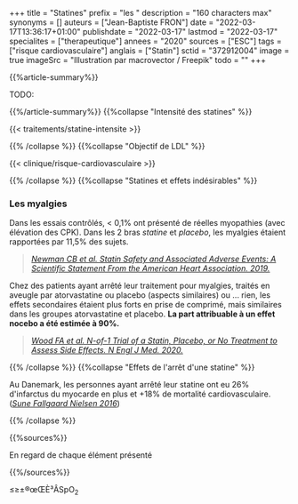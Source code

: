+++
title = "Statines"
prefix = "les "
description = "160 characters max"
synonyms = []
auteurs = ["Jean-Baptiste FRON"]
date = "2022-03-17T13:36:17+01:00"
publishdate = "2022-03-17"
lastmod = "2022-03-17"
specialites = ["therapeutique"]
annees = "2020"
sources = ["ESC"]
tags = ["risque cardiovasculaire"]
anglais = ["Statin"]
sctid = "372912004"
image = true
imageSrc = "Illustration par macrovector / Freepik"
todo = ""
+++

{{%article-summary%}}

TODO:

{{%/article-summary%}}
{{%collapse "Intensité des statines" %}}

{{< traitements/statine-intensite >}}

{{% /collapse %}}
{{%collapse "Objectif de LDL" %}}

{{< clinique/risque-cardiovasculaire >}}

{{% /collapse %}}
{{%collapse "Statines et effets indésirables" %}}

### Les myalgies

Dans les essais contrôlés, < 0,1% ont présenté de réelles myopathies (avec élévation des CPK). Dans les 2 bras *statine* et *placebo*, les myalgies étaient rapportées par 11,5% des sujets.

> *[Newman CB et al. Statin Safety and Associated Adverse Events: A Scientific Statement From the American Heart Association. 2019.](https://www.ahajournals.org/doi/full/10.1161/ATV.0000000000000073)*

Chez des patients ayant arrêté leur traitement pour myalgies, traités en aveugle par atorvastatine ou placebo (aspects similaires) ou ... rien, les effets secondaires étaient plus forts en prise de comprimé, mais similaires dans les groupes atorvastatine et placebo. **La part attribuable à un effet nocebo a été estimée à 90%.**

> *[Wood FA et al. N-of-1 Trial of a Statin, Placebo, or No Treatment to Assess Side Effects. N Engl J Med. 2020.](https://www.nejm.org/doi/10.1056/NEJMc2031173?url_ver=Z39.88-2003)*

{{% /collapse %}}
{{%collapse "Effets de l'arrêt d'une statine" %}}

Au Danemark, les personnes ayant arrêté leur statine ont eu 26% d'infarctus du myocarde en plus et +18% de mortalité cardiovasculaire. (*[Sune Fallgaard Nielsen 2016](https://academic.oup.com/eurheartj/article/37/11/908/2398344?login=false)*)

{{% /collapse %}}

{{%sources%}}

En regard de chaque élément présenté

{{%/sources%}}

≤≥±®œŒÈ³ÂSpO<sub>2</sub>
